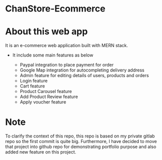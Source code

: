 # ChanStore-Ecommerce


# About this web app
It is an e-commerce web application built with MERN stack.
- It include some main features as below

  - Paypal integration to place payment for order
  - Google Map integration for autocompleting delivery address
  - Admin feature for editing details of users, products and orders
  - Login feature
  - Cart feature
  - Product Carousel feature
  - Add Product Review feature
  - Apply voucher feature

# Note
To clarify the context of this repo, this repo is based on my private gitlab repo so the first commit is quite big. Furthermore, I have decided to move that project into github repo for demonstrating portfolio purpose and also added new feature on this project.
  


